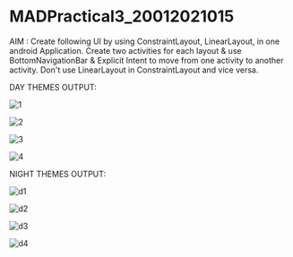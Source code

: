 # MADPractical3_20012021015

AIM : Create following UI by using ConstraintLayout, LinearLayout, in one android Application. Create two activities for each layout & use BottomNavigationBar & Explicit Intent to move from one activity to another activity. Don't use LinearLayout in ConstraintLayout and vice versa.

DAY THEMES OUTPUT:

![1](https://user-images.githubusercontent.com/110661984/187743671-2800d6b4-3ef5-4846-af20-15513d274bd9.png)

![2](https://user-images.githubusercontent.com/110661984/187743696-83d4d126-d542-4b8e-ada1-ef76b41c3166.png)

![3](https://user-images.githubusercontent.com/110661984/187743711-fcb34b91-ba9a-4403-9503-d42a0600d69e.png)

![4](https://user-images.githubusercontent.com/110661984/187743732-299570be-daeb-43bc-9570-87cb1d576f7e.png)


NIGHT THEMES OUTPUT:

![d1](https://user-images.githubusercontent.com/110661984/187743794-9daa4967-0413-46eb-8602-9f3169d5773a.jpeg)

![d2](https://user-images.githubusercontent.com/110661984/187744162-09a16911-b1ec-4a42-b214-e06d0e785b96.jpeg)

![d3](https://user-images.githubusercontent.com/110661984/187744174-75d226ae-ee00-4137-a859-1f648351b866.jpeg)

![d4](https://user-images.githubusercontent.com/110661984/187744183-754e24f2-1306-4779-a456-b2e645304e2c.jpeg)
